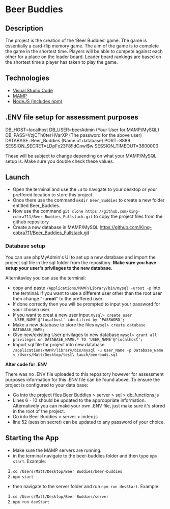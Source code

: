 # Beer Buddies

## Description

The project is the creation of the ‘Beer Buddies’ game. The game is essentially a card-flip memory game. The aim of the game is to complete the game in the shortest time. Players will be able to compete against each other for a place on the leader board. Leader board rankings are based on the shortest time a player has taken to play the game.

## Technologies

- [Visual Studio Code](https://code.visualstudio.com/)
- [MAMP](https://www.mamp.info/en/downloads/)
- [NodeJS (includes npm)](https://nodejs.org/en/)

## .ENV file setup for assessment purposes

DB_HOST=localhost
DB_USER=beerAdmin (Your User for MAMP/MySQL)
DB_PASS=VzjCTh0terHVarXP (The password for the above user)
DATABASE=Beer_Buddies (Name of database)
PORT=8889
SESSION_SECRET=LDpFx23F8!!dCnwi$w
SESSION_TIMEOUT=3600000

These will be subject to change depending on what your MAMP/MySQL setup is. Make sure you double check these values.

## Launch

- Open the terminal and use the `cd` to navigate to your desktop or your preffered location to store this project.
- Once there use the command `mkdir Beer_Buddies` to create a new folder entitled Beer_Buddies.
- Now use the command `git clone https://github.com/King-cobra711/Beer_Buddies_Fullstack.git` to copy the project files from the github repository
- Create a new database in MAMP/MySQL
  https://github.com/King-cobra711/Beer_Buddies_Fullstack.git

### Database setup

You can use phpMyAdmin's UI to set up a new database and import the project sql file in the sql folder from the repository. **Make sure you have setup your user's privilages to the new database.**

Alternitavley you can use the terminal:

- copy and paste `/Applications/MAMP/Library/bin/mysql -uroot -p` into the terminal. If you want to use a different user other than the root user then change "-u**root**" to the preffered user.
- If done correctly then you will be prompted to input your password for your chosen user.
- If you want to creat a new user input `mysql> create user 'USER_NAME'@'localhost' identified by 'PASSWORD';`
- Make a new database to store the files `mysql> create database DATABASE_NAME;`
- Give new/existing User privilages to new database `mysql> grant all privileges on DATABASE_NAME.* TO 'USER_NAME'@'localhost';`
- Import sql file for project into new database `/applications/MAMP/library/bin/mysql -u User_Name -p Database_Name < /Users/Matt/Desktop/test\ lauch/beerbuds.sql`

**Alter code for .ENV**

There was no .ENV file uploaded to this repository however for assessment purposes information for this .ENV file can be found above. To ensure the project is configured to your data base:

- Go into the project files Beer Buddies > server > sql > db_functions.js
- Lines 6 - 10 should be updated to the approppriate information. Alternatively you can make your own .ENV file, just make sure it's stored in the root of the project.
- Go into Beer Buddies > server > index.js
- line 52 (session secret) can be updated to any password of your choice.

## Starting the App

- Make sure the MAMP servers are running.
- in the terminal navigate to the beer-buddies folder and then type `npm start`. Example:

1. `cd /Users/Matt/Desktop/Beer Buddies/beer-buddies`
2. `npm start`

- then navigate to the server folder and run `npm run devStart`. Example:

1. `cd /Users/Matt/Desktop/Beer Buddies/server`
2. `npm run devStart`
